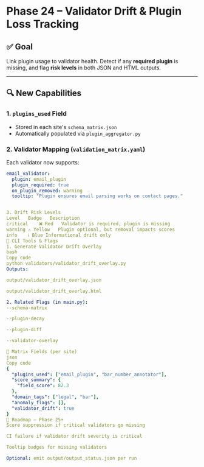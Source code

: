 # Phase 24 – Validator Drift & Plugin Loss Tracking

## ✅ Goal

Link plugin usage to validator health. Detect if any **required plugin** is missing, and flag **risk levels** in both JSON and HTML outputs.

---

## 🔍 New Capabilities

### 1. `plugins_used` Field
- Stored in each site's `schema_matrix.json`
- Automatically populated via `plugin_aggregator.py`

### 2. Validator Mapping (`validation_matrix.yaml`)
Each validator now supports:

```yaml
email_validator:
  plugin: email_plugin
  plugin_required: true
  on_plugin_removed: warning
  tooltip: "Plugin ensures email parsing works on contact pages."


3. Drift Risk Levels
Level	Badge	Description
critical	❌ Red	Validator is required, plugin is missing
warning	⚠️ Yellow	Plugin optional, but removal impacts scores
info	ℹ️ Blue	Informational drift only
🧠 CLI Tools & Flags
1. Generate Validator Drift Overlay
bash
Copy code
python validators/validator_drift_overlay.py
Outputs:

output/validator_drift_overlay.json

output/validator_drift_overlay.html

2. Related Flags (in main.py):
--schema-matrix

--plugin-decay

--plugin-diff

--validator-overlay

🧩 Matrix Fields (per site)
json
Copy code
{
  "plugins_used": ["email_plugin", "bar_number_annotator"],
  "score_summary": {
    "field_score": 82.3
  },
  "domain_tags": ["legal", "bar"],
  "anomaly_flags": [],
  "validator_drift": true
}
🔮 Roadmap – Phase 25+
Score suppression if critical validators go missing

CI failure if validator drift severity is critical

Tooltip badges for missing validators

Optional: emit output/output_status.json per run